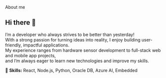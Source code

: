 About me
## Hi there 👋
I’m a developer who always strives to be better than yesterday!  
With a strong passion for turning ideas into reality, I enjoy building user-friendly, impactful applications.  
My experience ranges from hardware sensor development to full-stack web and mobile app projects,  
and I’m always eager to learn new technologies and improve my skills.

🚀 **Skills:** React, Node.js, Python, Oracle DB, Azure AI, Embedded
<!--
**MoonBW0929/MoonBW0929** is a ✨ _special_ ✨ repository because its `README.md` (this file) appears on your GitHub profile.

Here are some ideas to get you started:

- 🔭 I’m currently working on ...
- 🌱 I’m currently learning ...
- 👯 I’m looking to collaborate on ...
- 🤔 I’m looking for help with ...
- 💬 Ask me about ...
- 📫 How to reach me: ...
- 😄 Pronouns: ...
- ⚡ Fun fact: ...
-->
